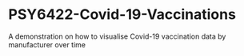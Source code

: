 # PSY6422-Covid-19-Vaccinations
A demonstration on how to visualise Covid-19 vaccination data by manufacturer over time
